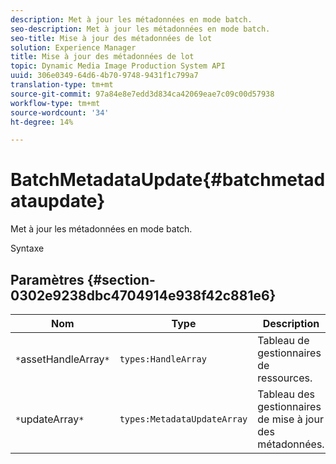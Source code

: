 ```yaml
---
description: Met à jour les métadonnées en mode batch.
seo-description: Met à jour les métadonnées en mode batch.
seo-title: Mise à jour des métadonnées de lot
solution: Experience Manager
title: Mise à jour des métadonnées de lot
topic: Dynamic Media Image Production System API
uuid: 306e0349-64d6-4b70-9748-9431f1c799a7
translation-type: tm+mt
source-git-commit: 97a84e8e7edd3d834ca42069eae7c09c00d57938
workflow-type: tm+mt
source-wordcount: '34'
ht-degree: 14%

---
```



# BatchMetadataUpdate{#batchmetadataupdate}

Met à jour les métadonnées en mode batch.

Syntaxe

## Paramètres {#section-0302e9238dbc4704914e938f42c881e6}

| Nom | Type | Description |
|---|---|---|
| `*`assetHandleArray`*` | `types:HandleArray` | Tableau de gestionnaires de ressources. |
| `*`updateArray`*` | `types:MetadataUpdateArray` | Tableau des gestionnaires de mise à jour des métadonnées. |


